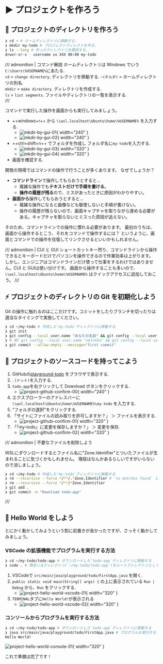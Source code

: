 # ▶️ プロジェクトを作ろう

## 📁 プロジェクトのディレクトリを作ろう

```bash title="Windows Terminal"
❯ cd ~ # ホームディレクトリに移動する.
❯ mkdir my-todo # プロジェクトディレクトを作る.
❯ ls --long # 作ったディレクトリを確認する.
drwxr-xr-x - username xx XXX 00:00 my-todo
```

/// admonition | コマンド解説
ホームディレクトリは Windows でいう`C:\Users\%USERNAME%`にあたる.  
`cd` = `change directory`. ディレクトリを移動する. `~(チルダ)` = ホームディレクトリの別名.  
`mkdir` = `make directory`. ディレクトリを作成する.  
`ls` = `list segments`. ファイルやディレクトリの一覧を表示する.  
///

コマンドで実行した操作を画面からも実行してみましょう。

- ++windows+r++ から `\\wsl.localhost\Ubuntu\home\%USERNAME%` を入力する.
  - ![mkdir-by-gui-01](mkdir-by-gui-01.png){ width="240" }
  - ![mkdir-by-gui-02](mkdir-by-gui-02.png){ width="240" }
- ++ctrl+shift+n++ でフォルダを作成し フォルダ名に`my-todo`を入力する.
  - ![mkdir-by-gui-03](mkdir-by-gui-03.png){ width="320" }
  - ![mkdir-by-gui-04](mkdir-by-gui-04.png){ width="320" }
- 画面を確認する.

開発の現場ではコマンドの操作で行うことが多くあります。
なぜでしょうか？  

- **コマンドライン**で操作してもらおうとすると...
  - 複雑な操作でも**テキストだけで手順を書ける**。
  - **操作の履歴が残る**ので、ミスがあったときに原因がわかりやすい。
- **画面から**操作してもらおうとすると...
  - 複雑な操作になると画像なども駆使しないと手順が書けない。
  - 操作の履歴が残らないので、画面キャプチャを取りながら進める必要がある。キャプチャを取らないとミスった原因が追えない。

そのため、コマンドラインでの操作に慣れる必要があります。
最初のうちは、画面から操作するとこう、それをコマンドで操作するには？
というように、画面とコマンドでの操作を往復してリンクさせるといいかもしれません。

/// admonition | CUI と GUI
ショートカットキー然り、コマンドラインから操作できるとキーボードだけでパソコンを操作できるので作業効率は上がります。
しかし、エンジニアはコマンドラインだけ使って仕事をするわけではありません。CUI と GUIは使い分けです。
画面から操作することも多いので、`\\wsl.localhost\Ubuntu\home\%USERNAME%` はクイックアクセスに追加しておこう。
///

## ⚡ プロジェクトのディレクトリの Git を初期化しよう

Git の操作に触れるのはここだけです。コミットをしたりブランチを切ったりは適当なタイミングで実施してください。

```bash title="Windows Terminal"
❯ cd ~/my-todo # 作成した`my-todo`ディレクトリに移動する
❯ git init
❯ git config --local user.name "あなたの名前" && git config --local user.email "あなたのメールアドレス"
❯ # 例）git config --local user.name "oktntko" && git config --local user.email "oktntko@gmail.com"
❯ git commit --allow-empty --message="first commit"
```

## 📃 プロジェクトのソースコードを持ってこよう

1. GitHubの[playground-todo](https://github.com/oktntko/playground-todo) をブラウザで表示する.
2. `.(ドット)`を入力する.
3. `todo-app`を右クリックして Download ボタンをクリックする.
   - ![project-github-confirm-00](project-github-confirm-00.png){ width="240" }
4. エクスプローラーのアドレスバーに `\\wsl.localhost\Ubuntu\home\%USERNAME%\my-todo` を入力する.
5. "フォルダの選択"をクリックする.
6. 「サイトにファイルの読み取りを許可しますか？」 ＞ ファイルを表示する.
   - ![project-github-confirm-01](project-github-confirm-01.png){ width="320" }
7. 「「my-todo」に変更を保存しますか？」 ＞ 変更を保存.
   - ![project-github-confirm-02](project-github-confirm-02.png){ width="320" }

/// admonition | 不要なファイルを削除しよう

WSLにダウンロードするとファイル名に"Zone.Identifier"とついたファイルが生まれることに気づくかもしれません。
理屈はなんかあるらしいですがいらないので消しましょう。

```bash title="Windows Terminal"
❯ cd ~/my-todo # 作成した`my-todo`ディレクトリに移動する
❯ rm --recursive --force */**/.*Zone.Identifier # `no matches found` と出ても問題ない
❯ rm --recursive --force */**/*Zone.Identifier
❯ git add .
❯ git commit -m "Download todo-app"
```

///

## 👋 Hello World をしよう

とにかく動かしてみようという割に前置きが長かったですが、さっそく動かしてみましょう。

### VSCode の拡張機能でプログラムを実行する方法

```bash title="Windows Terminal"
❯ cd ~/my-todo/todo-app # ダウンロードした`todo-app`ディレクトリに移動する
❯ code . # 現在いるディレクトリ(`~/my-todo/todo-app`)をルートディレクトリとして VSCode を起動する
```

1. VSCodeで `src/main/java/playground/todo/FirstApp.java` を開く.
2. `public static void main(String[] args) {` の上に表示されている `Run | Debug` から、`Run` をクリックする.
   - ![project-hello-world-vscode-01](project-hello-world-vscode-01.png){ width="320" }
3. `TERMINAL`タブに`Hello World!`が表示される
   - ![project-hello-world-vscode-02](project-hello-world-vscode-02.png){ width="320" }

### コンソールからプログラムを実行する方法

```bash title="Windows Terminal"
❯ cd ~/my-todo/todo-app # ダウンロードした`todo-app`ディレクトリに移動する
❯ java src/main/java/playground/todo/FirstApp.java # プログラムを実行する
Hello World!
```

![project-hello-world-console-01](project-hello-world-console-01.png){ width="320" }

これで準備は完了です！
